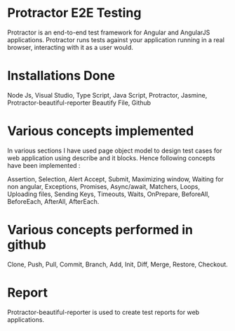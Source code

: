 # Protractor E2E Testing

Protractor is an end-to-end test framework for Angular and AngularJS applications. Protractor runs tests against your application running in a real browser, interacting with it as a user would.


# Installations Done

Node Js,
Visual Studio,
Type Script,
Java Script,
Protractor,
Jasmine,
Protractor-beautiful-reporter
Beautify File,
Github


# Various concepts implemented

In various sections I have used page object model to design test cases for web application using describe and it blocks. Hence following concepts have been implemented :

Assertion,
Selection, 
Alert Accept,
Submit,
Maximizing window,
Waiting for non angular, 
Exceptions,
Promises, 
Async/await,
Matchers,
Loops,
Uploading files,
Sending Keys,
Timeouts,
Waits,
OnPrepare,
BeforeAll,
BeforeEach,
AfterAll,
AfterEach.


# Various concepts performed in github

Clone,
Push,
Pull,
Commit,
Branch,
Add,
Init,
Diff,
Merge,
Restore,
Checkout.


# Report

Protractor-beautiful-reporter is used to create test reports for web applications.



